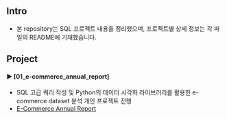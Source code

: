 ####
## Intro
- 본 repository는 SQL 프로젝트 내용을 정리했으며, 프로젝트별 상세 정보는 각 파일의 README에 기재했습니다.
####
## Project
#### ► [01_e-commerce_annual_report]  
- SQL 고급 쿼리 작성 및 Python의 데이터 시각화 라이브러리를 활용한 e-commerce dataset 분석 개인 프로젝트 진행
- [E-Commerce Annual Report](https://drive.google.com/file/d/1GmOtYKki2Pe_yD2HCl4fknmf26vY-c1R/view?usp=share_link)
####
